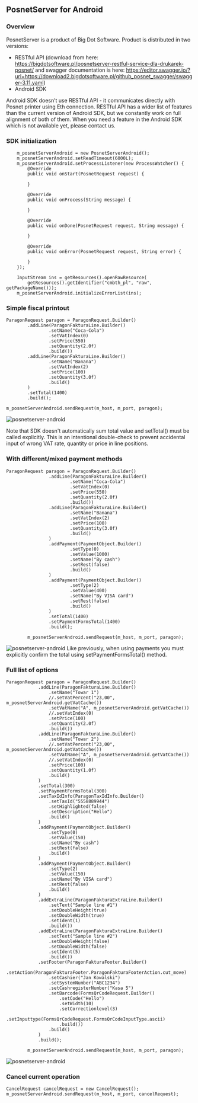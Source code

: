 ## PosnetServer for Android

### Overview
PosnetServer is a product of Big Dot Software. Product is distributed in two versions:
 - RESTful API (download from here: https://bigdotsoftware.pl/posnetserver-restful-service-dla-drukarek-posnet/ and swagger documentation is here: https://editor.swagger.io/?url=https://download2.bigdotsoftware.pl/github_posnet_swagger/swagger-3.11.yaml)
 - Android SDK

Android SDK doesn’t use RESTful API - it communicates directly with Posnet printer using Eth connection. RESTful API has a wider list of features than the current version of Android SDK, but we constantly work on full alignment of both of them. When you need a feature in the Android SDK which is not available yet, please contact us.


### SDK initialization

```
    m_posnetServerAndroid = new PosnetServerAndroid();
    m_posnetServerAndroid.setReadTimeout(6000L);
    m_posnetServerAndroid.setProcessListener(new ProcessWatcher() {
        @Override
        public void onStart(PosnetRequest request) {

        }

        @Override
        public void onProcess(String message) {

        }

        @Override
        public void onDone(PosnetRequest request, String message) {

        }

        @Override
        public void onError(PosnetRequest request, String error) {

        }
    });

    InputStream ins = getResources().openRawResource(
        getResources().getIdentifier("cmbth_pl", "raw", getPackageName()));
    m_posnetServerAndroid.initializeErrorList(ins);
```


### Simple fiscal printout
```
ParagonRequest paragon = ParagonRequest.Builder()
        .addLine(ParagonFakturaLine.Builder()
                .setName("Coca-Cola")
                .setVatIndex(0)
                .setPrice(550)
                .setQuantity(2.0f)
                .build())
        .addLine(ParagonFakturaLine.Builder()
                .setName("Banana")
                .setVatIndex(2)
                .setPrice(100)
                .setQuantity(3.0f)
                .build()
        )
        .setTotal(1400)
        .build();

m_posnetServerAndroid.sendRequest(m_host, m_port, paragon);
```
![posnetserver-android](https://github.com/bigdotsoftware/posnetserver-android/raw/master/img/print1.png)

Note that SDK doesn't automatically sum total value and setTotal() must be called explicitly. This is an intentional double-check to prevent accidental input of wrong VAT rate, quantity or price in line positions.

### With different/mixed payment methods
```
ParagonRequest paragon = ParagonRequest.Builder()
                .addLine(ParagonFakturaLine.Builder()
                        .setName("Coca-Cola")
                        .setVatIndex(0)
                        .setPrice(550)
                        .setQuantity(2.0f)
                        .build())
                .addLine(ParagonFakturaLine.Builder()
                        .setName("Banana")
                        .setVatIndex(2)
                        .setPrice(100)
                        .setQuantity(3.0f)
                        .build()
                )
                .addPayment(PaymentObject.Builder()
                        .setType(0)
                        .setValue(1000)
                        .setName("By cash")
                        .setRest(false)
                        .build()
                )
                .addPayment(PaymentObject.Builder()
                        .setType(2)
                        .setValue(400)
                        .setName("By VISA card")
                        .setRest(false)
                        .build()
                )
                .setTotal(1400)
                .setPaymentFormsTotal(1400)
                .build();

        m_posnetServerAndroid.sendRequest(m_host, m_port, paragon);
```
![posnetserver-android](https://github.com/bigdotsoftware/posnetserver-android/raw/master/img/print2.png)
Like previously, when using payments you must explicitly confirm the total using setPaymentFormsTotal() method.

### Full list of options

```
ParagonRequest paragon = ParagonRequest.Builder()
            .addLine(ParagonFakturaLine.Builder()
                .setName("Towar 1")
                //.setVatPercent("23,00", m_posnetServerAndroid.getVatCache())
                .setVatName("A", m_posnetServerAndroid.getVatCache())
                //.setVatIndex(0)
                .setPrice(100)
                .setQuantity(2.0f)
                .build())
            .addLine(ParagonFakturaLine.Builder()
                .setName("Towar 2")
                //.setVatPercent("23,00", m_posnetServerAndroid.getVatCache())
                .setVatName("A", m_posnetServerAndroid.getVatCache())
                //.setVatIndex(0)
                .setPrice(100)
                .setQuantity(1.0f)
                .build()
            )
            .setTotal(300)
            .setPaymentFormsTotal(300)
            .setTaxIdInfo(ParagonTaxIdInfo.Builder()
                .setTaxId("5558889944")
                .setHighlighted(false)
                .setDescription("Hello")
                .build()
            )
            .addPayment(PaymentObject.Builder()
                .setType(0)
                .setValue(150)
                .setName("By cash")
                .setRest(false)
                .build()
            )
            .addPayment(PaymentObject.Builder()
                .setType(2)
                .setValue(150)
                .setName("By VISA card")
                .setRest(false)
                .build()
            )
            .addExtraLine(ParagonFakturaExtraLine.Builder()
                .setText("Sample line #1")
                .setDoubleHeight(true)
                .setDoubleWidth(true)
                .setIdent(1)
                .build())
            .addExtraLine(ParagonFakturaExtraLine.Builder()
                .setText("Sample line #2")
                .setDoubleHeight(false)
                .setDoubleWidth(false)
                .setIdent(5)
                .build())
            .setFooter(ParagonFakturaFooter.Builder()
                .setAction(ParagonFakturaFooter.ParagonFakturaFooterAction.cut_move)
                .setCashier("Jan Kowalski")
                .setSystemNumber("ABC1234")
                .setCashregisterNumber("Kasa 5")
                .setBarcode(FormsQrCodeRequest.Builder()
                    .setCode("Hello")
                    .setWidth(10)
                    .setCorrectionlevel(3)
                    .setInputtype(FormsQrCodeRequest.FormsQrCodeInputType.ascii)
                    .build())
                .build()
            )
            .build();

        m_posnetServerAndroid.sendRequest(m_host, m_port, paragon);
```
![posnetserver-android](https://github.com/bigdotsoftware/posnetserver-android/raw/master/img/print4.png)
### Cancel current operation
```
CancelRequest cancelRequest = new CancelRequest();
m_posnetServerAndroid.sendRequest(m_host, m_port, cancelRequest);
```
